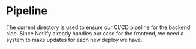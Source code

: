 # Pipeline

The current directory is used to ensure our CI/CD pipeline for the backend side.
Since Netlify already handles our case for the frontend, we need a system to make
updates for each new deploy we have.

